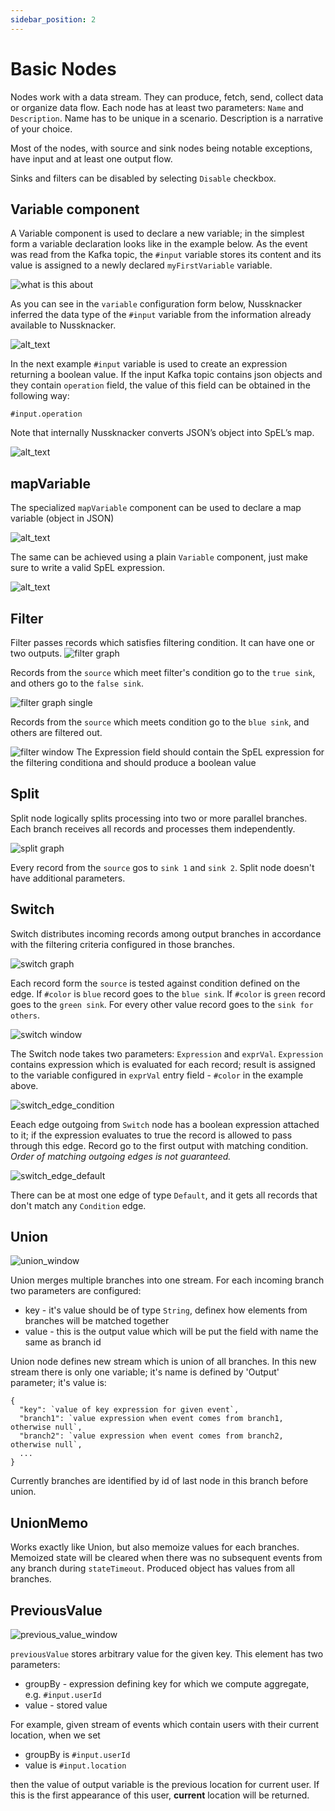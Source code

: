 ```yaml
---
sidebar_position: 2
---
```


# Basic Nodes

Nodes work with a data stream. They can produce, fetch, send, collect data or organize data flow. Each node has at least two parameters: `Name` and `Description`. Name has to be unique in a scenario. Description is a narrative of your choice.  

Most of the nodes, with source and sink nodes being notable exceptions, have input and at least one output flow.

Sinks and filters can be disabled by selecting `Disable` checkbox. 


## Variable component

A Variable component is used to declare a new variable; in the simplest form a variable declaration looks like in the example  below. As the event was read from the Kafka topic, the `#input` variable stores its content and  its value is assigned to a newly declared `myFirstVariable` variable. 


![what is this about](img/variableDeclarationInScenario.png "Scenario with variable declaration")


As you can see in the `variable` configuration form below, Nussknacker inferred the data type of the `#input` variable from the information already available to Nussknacker. 

![alt_text](img/variableDeclarationForm.png "Variable declaration form")


In the next example `#input` variable is used to create an expression returning a boolean value. If the input Kafka topic contains json objects and they contain `operation` field, the value of this field can be obtained in the following way: 


`#input.operation` 

Note that internally Nussknacker converts JSON’s object into SpEL’s map. 



![alt_text](img/simpleExpression.png "image_tooltip")


## mapVariable 

The specialized `mapVariable` component can be used to declare a map variable (object in JSON)


![alt_text](img/mapVariableMapForm.png "mapVariable form")


The same can be achieved using a plain `Variable` component, just make sure to write a valid SpEL expression. 


![alt_text](img/mapVariableBasicForm.png "mapVariable declaration using a plan Variable component")

## Filter 
   
Filter passes records which satisfies filtering condition. It can have one or two outputs. 
![filter graph](img/filter_graph.png)

Records from the `source` which meet filter's condition go to the `true sink`, and others go to the `false sink`. 

![filter graph single](img/filter_graph_single.png)

Records from the `source` which meets condition go to the `blue sink`, and others are filtered out. 

![filter window](img/filter_window.png)
The Expression field should contain the SpEL expression for the filtering conditiona and should produce a boolean value

## Split 
 
Split node logically splits processing into two or more parallel branches. Each branch receives all records and processes them independently. 

![split graph](img/split_graph.png)

Every record from the `source` gos to `sink 1` and `sink 2`. Split node doesn't have additional parameters.



## Switch
   
Switch distributes incoming records among output branches in accordance with the filtering criteria configured in those branches.
 
![switch graph](img/switch_graph.png)

Each record form the `source` is tested against condition defined on the edge. If `#color` is `blue` record goes to the `blue sink`.  If `#color` is `green` record goes to the `green sink`. For every other value record goes to the `sink for others`.

![switch window](img/switch_window.png)

The Switch node takes two parameters: `Expression` and `exprVal`. `Expression` contains expression which is evaluated for each record; result is assigned to the variable configured in `exprVal` entry field - `#color` in the example above.
 
![switch_edge_condition](img/switch_edge_condition.png)

Eeach edge outgoing from `Switch` node has a boolean expression attached to it; if the expression evaluates to true the record is allowed to pass through this edge. Record go to the first output with matching condition. *Order of matching outgoing edges is not guaranteed.*

![switch_edge_default](img/switch_edge_default.png)

There can be at most one edge of type `Default`, and it gets all records that don't match any `Condition` edge. 


## Union

![union_window](img/union_window.png)

Union merges multiple branches into one stream. For each incoming branch two parameters are configured:
- key - it's value should be of type `String`, definex how elements from branches will be matched together
- value - this is the output value which will be put the field with name the same as branch id

Union node defines new stream which is union of all branches. In this new stream there is only one variable; it's name is defined by 'Output' parameter; it's value is: 
```$json
{
  "key": `value of key expression for given event`,
  "branch1": `value expression when event comes from branch1, otherwise null`,
  "branch2": `value expression when event comes from branch2, otherwise null`,
  ...
}
```  
Currently branches are identified by id of last node in this branch before union.
   
     
## UnionMemo

Works exactly like Union, but also memoize values for each branches. Memoized state will be cleared when there was no
subsequent events from any branch during `stateTimeout`. Produced object has values from all branches.


## PreviousValue

![previous_value_window](img/previous_value_window.png)

`previousValue` stores arbitrary value for the given key. This element has two parameters:
- groupBy - expression defining key for which we compute aggregate, e.g. `#input.userId`
- value - stored value

For example, given stream of events which contain users with their current location, when we set 
- groupBy is `#input.userId`
- value is `#input.location`

then the value of output variable is the previous location for current user. If this is the first appearance of this user, **current** location will be returned.
